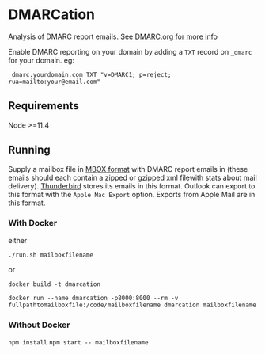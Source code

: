 # DMARCation

Analysis of DMARC report emails. [See DMARC.org for more info](https://dmarc.org/overview/)

Enable DMARC reporting on your domain by adding a `TXT` record on `_dmarc` for your domain. eg:

`_dmarc.yourdomain.com TXT "v=DMARC1; p=reject; rua=mailto:your@email.com"`

## Requirements

Node >=11.4

## Running

Supply a mailbox file in [MBOX format](https://en.wikipedia.org/wiki/Mbox) with DMARC report emails in (these emails should each contain a zipped or gzipped xml filewith stats about mail delivery). [Thunderbird](https://www.thunderbird.net) stores its emails in this format. Outlook can export to this format with the `Apple Mac Export` option. Exports from Apple Mail are in this format.

### With Docker

either

`./run.sh mailboxfilename`

or

`docker build -t dmarcation`

`docker run --name dmarcation -p8000:8000 --rm -v fullpathtomailboxfile:/code/mailboxfilename dmarcation mailboxfilename`

### Without Docker

`npm install`
`npm start -- mailboxfilename`
